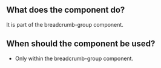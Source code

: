 
## What does the component do?
It is part of the breadcrumb-group component.

## When should the component be used?
* Only within the breadcrumb-group component.
